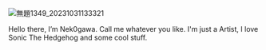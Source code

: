 ![無題1349_20231031133321](https://github.com/Nek0gawa/Nek0gawa/assets/149401437/f9101163-752a-447d-b309-0077bc911d1d)


Hello there, I’m Nek0gawa. Call me whatever you like.
I'm just a Artist, I love Sonic The Hedgehog and some cool stuff.
